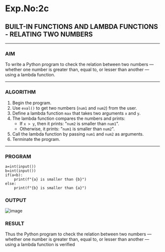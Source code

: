 # Exp.No:2c
## BUILT-IN FUNCTIONS AND LAMBDA FUNCTIONS - RELATING TWO NUMBERS

---

### AIM  
To write a Python program to check the relation between two numbers — whether one number is greater than, equal to, or lesser than another — using a lambda function.

---

### ALGORITHM

1. Begin the program.  
2. Use `eval()` to get two numbers (`num1` and `num2`) from the user.  
3. Define a lambda function `max` that takes two arguments `x` and `y`.  
4. The lambda function compares the numbers and prints:
   - If `x > y`, then it prints: "`num2` is smaller than `num1`".
   - Otherwise, it prints: "`num1` is smaller than `num2`".
5. Call the lambda function by passing `num1` and `num2` as arguments.  
6. Terminate the program.

---

### PROGRAM

```
a=int(input())
b=int(input())
if(a<b):
    print(f"{a} is smaller than {b}")
else:
    print(f"{b} is smaller than {a}")

```

### OUTPUT


![image](https://github.com/user-attachments/assets/8142c482-51a3-4d3c-9d41-a837cd904212)



### RESULT


Thus the Python program to check the relation between two numbers — whether one number is greater than, equal to, or lesser than another — using a lambda function is verified

